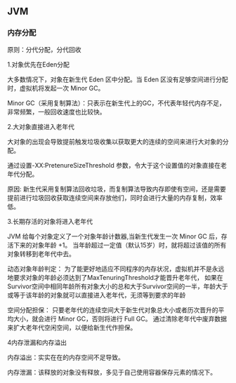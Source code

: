## JVM

### 内存分配

原则：分代分配，分代回收

1.对象优先在Eden分配

大多数情况下，对象在新生代 Eden 区中分配。当 Eden 区没有足够空间进行分配时，虚拟机将发起一次 Minor GC。

Minor GC（采用复制算法）：只表示在新生代上的GC，不代表年轻代内存不足，非常频繁，一般回收速度也比较快。

2.大对象直接进入老年代

大对象的出现会导致提前触发垃圾收集以获取更大的连续的空间来进行大对象的分配。

通过设置-XX:PretenureSizeThreshold 参数，令大于这个设置值的对象直接在老年代分配。

原因:
新生代采用复制算法回收垃圾，而复制算法导致内存即使有空间，还是需要提前进行垃圾回收获取连续空间来存放他们，同时会进行大量的内存复制，效率低。

3.长期存活的对象将进入老年代

JVM 给每个对象定义了一个对象年龄计数器,当新生代发生一次 Minor GC 后，存活下来的对象年龄 +1。 
当年龄超过一定值（默认15岁）时，就将超过该值的所有对象转移到老年代中去。

动态对象年龄判定： 
为了能更好地适应不同程序的内存状况，虚拟机并不是永远地要求对象的年龄必须达到了MaxTenuringThreshold才能晋升老年代，
如果在Survivor空间中相同年龄所有对象大小的总和大于Survivor空间的一半，年龄大于或等于该年龄的对象就可以直接进入老年代，无须等到要求的年龄

空间分配担保：
只要老年代的连续空间大于新生代对象总大小或者历次晋升的平均大小，就会进行 Minor GC，否则将进行 Full GC。
通过清除老年代中废弃数据来扩大老年代空闲空间，以便给新生代作担保。


4内存泄漏和内存溢出

内存溢出：实实在在的内存空间不足导致。 

内存泄漏：该释放的对象没有释放，多见于自己使用容器保存元素的情况下。
